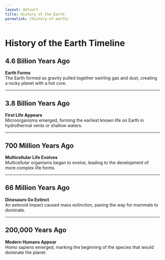 ```yaml
---
layout: default
title: History of the Earth
permalink: /history-of-earth/
---
```


# History of the Earth Timeline

## 4.6 Billion Years Ago
**Earth Forms**  
The Earth formed as gravity pulled together swirling gas and dust, creating a rocky planet with a hot core.

---

## 3.8 Billion Years Ago
**First Life Appears**  
Microorganisms emerged, forming the earliest known life on Earth in hydrothermal vents or shallow waters.

---

## 700 Million Years Ago
**Multicellular Life Evolves**  
Multicellular organisms began to evolve, leading to the development of more complex life forms.

---

## 66 Million Years Ago
**Dinosaurs Go Extinct**  
An asteroid impact caused mass extinction, paving the way for mammals to dominate.

---

## 200,000 Years Ago
**Modern Humans Appear**  
Homo sapiens emerged, marking the beginning of the species that would dominate the planet.
